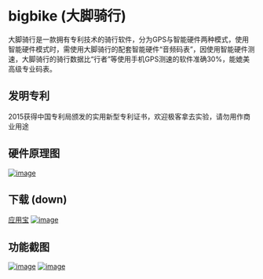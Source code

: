 # bigbike (大脚骑行)
大脚骑行是一款拥有专利技术的骑行软件，分为GPS与智能硬件两种模式，使用智能硬件模式时，需使用大脚骑行的配套智能硬件“音频码表”，因使用智能硬件测速，大脚骑行的骑行数据比“行者”等使用手机GPS测速的软件准确30%，能媲美高级专业码表。

## 发明专利
2015获得中国专利局颁发的实用新型专利证书，欢迎极客拿去实验，请勿用作商业用途

## 硬件原理图
[![image](https://github.com/onanying/bigbike-android/blob/master/picture/schematic_thumb.jpg?raw=true)](https://github.com/onanying/bigbike-android/blob/master/picture/schematic.jpg?raw=true)

## 下载 (down)
[应用宝](http://android.myapp.com/myapp/detail.htm?apkName=cn.bigbike.cycling)
[![image](https://github.com/onanying/bigbike-android/blob/master/picture/screenshot_thumb.jpg?raw=true)](https://github.com/onanying/bigbike-android/blob/master/picture/screenshot.jpg?raw=true)

## 功能截图
[![image](https://github.com/onanying/bigbike-android/blob/master/picture/app_thumb.jpg?raw=true)](https://github.com/onanying/bigbike-android/blob/master/picture/app.jpg?raw=true)
[![image](https://github.com/onanying/bigbike-android/blob/master/picture/device_thumb.jpg?raw=true)](https://github.com/onanying/bigbike-android/blob/master/picture/device.jpg?raw=true)